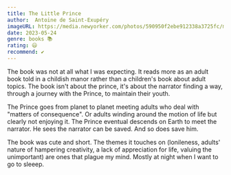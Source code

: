 ```yaml
---
title: The Little Prince
author:  Antoine de Saint-Exupéry
imageURL: https://media.newyorker.com/photos/590950f2ebe912338a3725fc/master/w_1920,c_limit/little-prince.jpg
date: 2023-05-24
genre: books 📚
rating: 😃
recommend: ✔️
---
```


The book was not at all what I was expecting. It reads more as an adult book told in a childish manor rather than a children's book about adult topics. The book isn't about the prince, it's about the narrator finding a way, through a journey with the Prince, to maintain their youth.

The Prince goes from planet to planet meeting adults who deal with "matters of consequence". Or adults winding around the motion of life but clearly not enjoying it. The Prince eventual descends on Earth to meet the narrator. He sees the narrator can be saved. And so does save him. 

The book was cute and short. The themes it touches on (lonileness, adults' nature of hampering creativity, a lack of appreciation for life, valuing the unimportant) are ones that plague my mind. Mostly at night when I want to go to sleeep. 